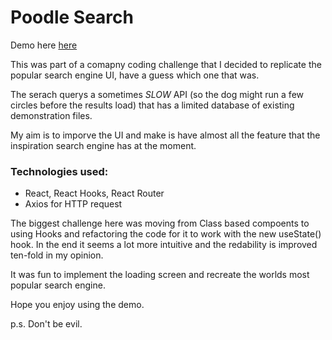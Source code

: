 # Poodle Search 

Demo here [here]()

This was part of a comapny coding challenge that I decided to replicate the popular search engine UI, have a guess which one that was. 

The serach querys a sometimes *SLOW* API (so the dog might run a few circles before the results load) that has a limited database of existing demonstration files. 

My aim is to imporve the UI and make is have almost all the feature that the inspiration search engine has at the moment. 

### Technologies used: 
- React, React Hooks, React Router 
- Axios for HTTP request 

The biggest challenge here was moving from Class based compoents to using Hooks and refactoring the code for it to work with the new useState() hook. In the end it seems a lot more intuitive and the redability is improved ten-fold in my opinion. 

It was fun to implement the loading screen and recreate the worlds most popular search engine. 

Hope you enjoy using the demo.

p.s. Don't be evil. 